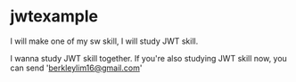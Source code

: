 # jwtexample
I will make one of my sw skill, I will study JWT skill.

I wanna study JWT skill together.
If you're also studying JWT skill now, you can send 'berkleylim16@gmail.com'

